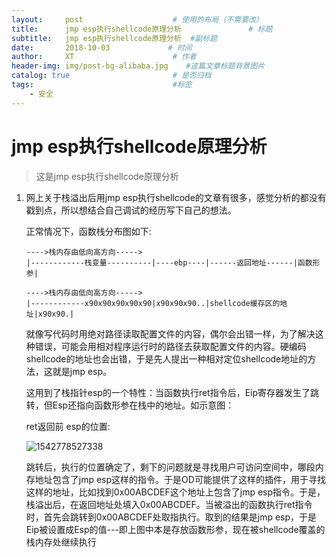 ```yaml
---
layout:     post                    # 使用的布局（不需要改）
title:      jmp esp执行shellcode原理分析               # 标题 
subtitle:   jmp esp执行shellcode原理分析  #副标题
date:       2018-10-03             # 时间
author:     XT                      # 作者
header-img: img/post-bg-alibaba.jpg    #这篇文章标题背景图片
catalog: true                       # 是否归档
tags:                               #标签
    - 安全
---
```


# jmp esp执行shellcode原理分析 
>这是jmp esp执行shellcode原理分析 



1. 网上关于栈溢出后用jmp esp执行shellcode的文章有很多，感觉分析的都没有戳到点，所以想结合自己调试的经历写下自己的想法。

   正常情况下，函数栈分布图如下:

   ```
   ---->栈内存由低向高方向----->
   |------------栈变量----------|----ebp----|------返回地址------|函数形参|
   ```

    

   ```
   ---->栈内存由低向高方向----->
   |------------x90x90x90x90x90|x90x90x90..|shellcode缓存区的地址|x90x90.|
   ```

   就像写代码时用绝对路径读取配置文件的内容，偶尔会出错一样，为了解决这种错误，可能会用相对程序运行时的路径去获取配置文件的内容。硬编码shellcode的地址也会出错，于是先人提出一种相对定位shellcode地址的方法，这就是jmp esp。

   这用到了栈指针esp的一个特性：当函数执行ret指令后，Eip寄存器发生了跳转，但Esp还指向函数形参在栈中的地址。如示意图：

   ret返回前 esp的位置:

   ![1542778527338](https://raw.githubusercontent.com/xineting/xineting.github.io/master/img/1542778527338.png)

   跳转后，执行的位置确定了，剩下的问题就是寻找用户可访问空间中，哪段内存地址包含了jmp esp这样的指令。于是OD可能提供了这样的插件，用于寻找这样的地址，比如找到0x00ABCDEF这个地址上包含了jmp esp指令。于是，栈溢出后，在返回地址处填入0x00ABCDEF。当被溢出的函数执行ret指令时，首先会跳转到0x00ABCDEF处取指执行。取到的结果是jmp esp，于是Eip被设置成Esp的值---即上图中本是存放函数形参，现在被shellcode覆盖的栈内存处继续执行
